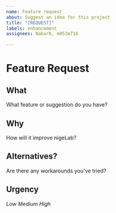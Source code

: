 ```yaml
---
name: Feature request
about: Suggest an idea for this project
title: "[REQUEST]"
labels: enhancement
assignees: Nabarb, m053m716

---
```


# Feature Request
## What
What feature or suggestion do you have?

## Why
How will it improve nigeLab?

## Alternatives?
Are there any workarounds you've tried? 

## Urgency
_Low_
_Medium_
_High_
